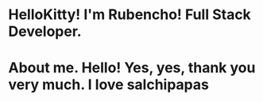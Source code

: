 # HelloKitty! I'm Rubencho! Full Stack Developer.
# About me. Hello! Yes, yes, thank you very much. I love salchipapas
